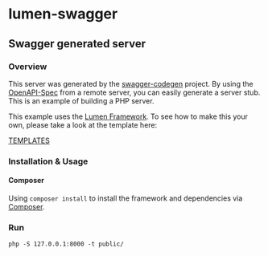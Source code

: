 # lumen-swagger

## Swagger generated server

### Overview
This server was generated by the [swagger-codegen](https://github.com/swagger-api/swagger-codegen) project.  By using the
[OpenAPI-Spec](https://github.com/swagger-api/swagger-core/wiki) from a remote server, you can easily generate a server stub.  This
is an example of building a PHP server.

This example uses the [Lumen Framework](http://lumen.laravel.com/).  To see how to make this your own, please take a look at the template here:

[TEMPLATES](https://github.com/swagger-api/swagger-codegen/tree/master/modules/swagger-codegen/src/main/resources/slim/)

### Installation & Usage
#### Composer

Using `composer install` to install the framework and dependencies via [Composer](http://getcomposer.org/).

### Run

```console
php -S 127.0.0.1:8000 -t public/
```